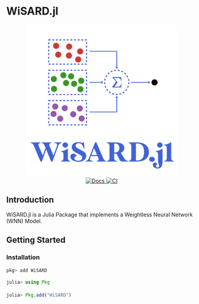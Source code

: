 # WiSARD.jl 

<div align="center">
    <a href="/docs/src/assets/">
        <img src="/docs/src/assets/logo.svg" width=400px alt="WiSARD.jl" />
    </a>
    <br>
    <a href="https://pedromxavier.github.io/WiSARD.jl/dev">
        <img src="https://img.shields.io/badge/docs-dev-blue.svg" alt="Docs">
    </a>
    <a href="https://github.com/psrenergy/WiSARD.jl/actions/workflows/ci.yml">
        <img src="https://github.com/psrenergy/WiSARD.jl/actions/workflows/ci.yml/badge.svg?branch=master" alt="CI" />
    </a>
    <!-- <a href="https://zenodo.org/badge/latestdoi/430697061">
        <img src="https://zenodo.org/badge/430697061.svg" alt="DOI">
    </a> -->
</div>

## Introduction
WiSARD.jl is a Julia Package that implements a Weightless Neural Network (WNN) Model.

## Getting Started

### Installation
```julia
pkg> add WiSARD
```

```julia
julia> using Pkg

julia> Pkg.add("WiSARD")
```